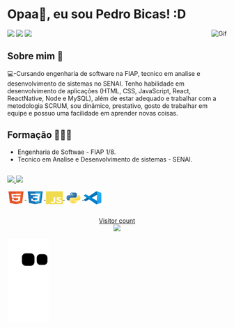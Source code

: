 # Opaa👋, eu sou Pedro Bicas! :D

  <a href="https://instagram.com/pedro_bicas" target="_blank">
  <img src="https://img.shields.io/badge/-Instagram-%23E4405F?style=for-the-badge&logo=instagram&logoColor=white" target="_blank"></a>
  <a href = "mailto:pedrobicascouto@hotmail.com"><img src="https://img.shields.io/badge/-Gmail-%23333?style=for-the-badge&logo=gmail&logoColor=white" target="_blank"></a>
  <a href="https://www.linkedin.com/in/pedro-bicas-89664521a/" target="_blank"><img src="https://img.shields.io/badge/-LinkedIn-%230077B5?style=for-the-badge&logo=linkedin&logoColor=white" target="_blank"></a> 
<img align="right" alt="Gif"  src="https://cdn.discordapp.com/attachments/905749782721597455/920105226529300560/AdeptGreatBactrian-max-1mb.gif">

## Sobre mim 🤖


💻-Cursando engenharia de software na FIAP, tecnico em analise e desenvolvimento de sistemas no SENAI. Tenho habilidade em desenvolvimento de aplicações (HTML, CSS, JavaScript, React, ReactNative, Node e MySQL), além de estar adequado e trabalhar com a metodologia SCRUM, sou dinâmico, prestativo, gosto de trabalhar em equipe e possuo uma facilidade em aprender novas coisas.

## Formação 👨🏻‍💻
- Engenharia de Softwae - FIAP 1/8.
- Tecnico em Analise e Desenvolvimento de sistemas - SENAI.
##
<div align="left">
  <a href="https://github.com/PedroBicas">
  <img height="180em" src="https://github-readme-stats.vercel.app/api?username=PedroBicas&show_icons=true&theme=github_dark&include_all_commits=true&count_private=true"/>
  <img height="180em" src="https://github-readme-stats.vercel.app/api/top-langs/?username=PedroBicas&layout=compact&langs_count=7&theme=github_dark"/>
</div>
<div style="display: inline_block"><br>
  <img align="center" alt="Pedro-HTML" height="30" width="40" src="https://raw.githubusercontent.com/devicons/devicon/master/icons/html5/html5-original.svg">
  <img align="center" alt="Pedro-CSS" height="30" width="40" src="https://raw.githubusercontent.com/devicons/devicon/master/icons/css3/css3-original.svg">
  <img align="center" alt="Pedro-Js" height="30" width="40" src="https://raw.githubusercontent.com/devicons/devicon/master/icons/javascript/javascript-plain.svg">
  <img align="center" alt="Pedro-Python" height="30" width="40" src="https://raw.githubusercontent.com/devicons/devicon/master/icons/python/python-original.svg">
  <img align="center" alt="VS code" height="30" width="40" src="https://raw.githubusercontent.com/devicons/devicon/9f4f5cdb393299a81125eb5127929ea7bfe42889/icons/vscode/vscode-original.svg">
  
</div>
  
  ##
 <p align="center"> 
  Visitor count<br>
  <img src="https://profile-counter.glitch.me/pedrobicas/count.svg" />
</p>
<div> 

 
  ![Snake animation](https://github.com/PedroBicas/PedroBicas/blob/output/github-contribution-grid-snake.svg)
 
</div>
